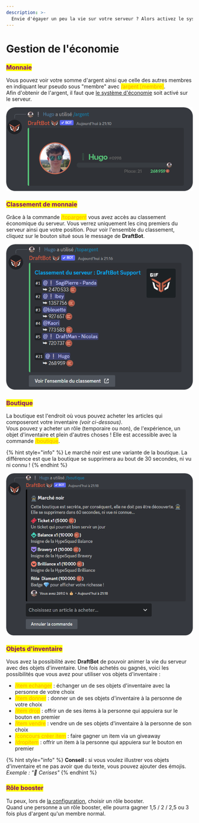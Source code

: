 ```yaml
---
description: >-
  Envie d'égayer un peu la vie sur votre serveur ? Alors activez le système d'économie et laissez-vous guider par DraftBot !
---
```


# Gestion de l'économie

### <mark style="color:purple;">Monnaie</mark>

Vous pouvez voir votre somme d'argent ainsi que celle des autres membres en indiquant leur pseudo sous "membre" avec <mark style="color:orange;">/argent \[membre]</mark>.\
Afin d'obtenir de l'argent, il faut que [le système d'économie](https://docs.draftbot.fr/slash/configuration/economie) soit activé sur le serveur.

![Carte d'économie](../.gitbook/assets/Money_slash.png)


### <mark style="color:purple;">Classement de monnaie</mark>

Grâce à la commande <mark style="color:orange;">/topargent</mark> vous avez accès au classement économique du serveur. Vous verrez uniquement les cinq premiers du serveur ainsi que votre position. Pour voir l'ensemble du classement, cliquez sur le bouton situé sous le message de **DraftBot**.

![Classement d'argent des membres du serveur](../.gitbook/assets/Topmoney_slash.png)


### <mark style="color:purple;">Boutique</mark>

La boutique est l'endroit où vous pouvez acheter les articles qui composeront votre inventaire *(voir ci-dessous)*.\
Vous pouvez y acheter un rôle (temporaire ou non), de l'expérience, un objet d'inventaire et plein d'autres choses ! Elle est accessible avec la commande <mark style="color:orange;">/boutique</mark>\.

{% hint style="info" %}
Le marché noir est une variante de la boutique. La différence est que la boutique se supprimera au bout de 30 secondes, ni vu ni connu !
{% endhint %}

![Boutique de DraftBot](../.gitbook/assets/Boutique_slash.png)


### <mark style="color:purple;">Objets d'inventaire</mark>

Vous avez la possibilité avec **DraftBot** de pouvoir animer la vie du serveur avec des objets d'inventaire. Une fois achetés ou gagnés, voici les possibilités que vous avez pour utiliser vos objets d'inventaire :
- <mark style="color:orange;">/item echanger</mark> : échanger un de ses objets d'inventaire avec la personne de votre choix
- <mark style="color:orange;">/item donner</mark> : donner un de ses objets d'inventaire à la personne de votre choix
- <mark style="color:orange;">/item drop</mark> : offrir un de ses items à la personne qui appuiera sur le bouton en premier
- <mark style="color:orange;">/item vendre</mark> : vendre un de ses objets d'inventaire à la personne de son choix
- <mark style="color:orange;">/concours créer item</mark> : faire gagner un item via un giveaway
- <mark style="color:orange;">/dropitem</mark> : offrir un item à la personne qui appuiera sur le bouton en premier

{% hint style="info" %}
**Conseil :** si vous voulez illustrer vos objets d'inventaire et ne pas avoir que du texte, vous pouvez ajouter des émojis.\
*Exemple : "🍒 Cerises"*
{% endhint %}


### <mark style="color:purple;">Rôle booster</mark>

Tu peux, lors de [la configuration](https://docs.draftbot.fr/slash/configuration/economie), choisir un rôle booster.\
Quand une personne a un rôle booster, elle pourra gagner 1,5 / 2 / 2,5 ou 3 fois plus d'argent qu'un membre normal.
